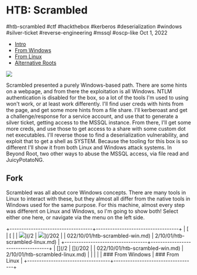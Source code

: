 

# HTB: Scrambled

#htb-scrambled #ctf #hackthebox #kerberos #deserialization #windows
#silver-ticket #reverse-engineering #mssql #oscp-like Oct 1, 2022






-   [Intro](#)
-   [From Windows](/htb-scrambled-win.md)
-   [From Linux](/htb-scrambled-linux.md)
-   [Alternative Roots](/htb-scrambled-beyond-root.md)




![](/img/scrambled-cover.png)

Scrambled presented a purely Windows-based path. There are some hints on
a webpage, and from there the exploitation is all Windows. NTLM
authentication is disabled for the box, so a lot of the tools I'm used
to using won't work, or at least work differently. I'll find user creds
with hints from the page, and get some more hints from a file share.
I'll kerberoast and get a challenge/response for a service account, and
use that to generate a silver ticket, getting access to the MSSQL
instance. From there, I'll get some more creds, and use those to get
access to a share with some custom dot net executables. I'll reverse
those to find a deserialization vulnerability, and exploit that to get a
shell as SYSTEM. Because the tooling for this box is so different I'll
show it from both Linux and Windows attack systems. In Beyond Root, two
other ways to abuse the MSSQL access, via file read and JuicyPotatoNG.

## Fork

Scrambled was all about core Windows concepts. There are many tools in
Linux to interact with these, but they almost all differ from the native
tools in Windows used for the same purpose. For this machine, almost
every step was different on Linux and Windows, so I'm going to show
both! Select either one here, or navigate via the menu on the left side.

+-----------------------------------+-----------------------------------+
| [                                 | [                                 |
| ![](/img/Windows-large.png)](/2 | ![](/img/Linux-large.png)](/202 |
| 022/10/01/htb-scrambled-win.md) | 2/10/01/htb-scrambled-linux.md) |
+-----------------------------------+-----------------------------------+
| [](/2                             | [](/202                           |
| 022/10/01/htb-scrambled-win.md) | 2/10/01/htb-scrambled-linux.md) |
|                                   |                                   |
| ### From Windows                  | ### From Linux                    |
+-----------------------------------+-----------------------------------+





